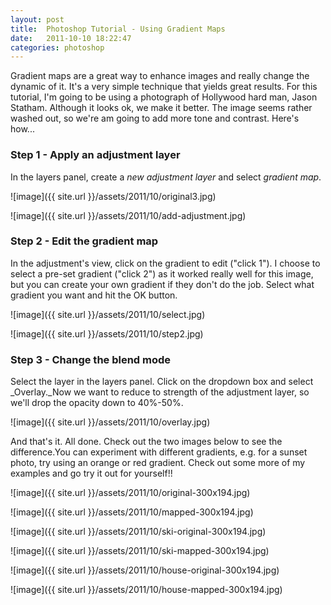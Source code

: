 ```yaml
---
layout: post
title:  Photoshop Tutorial - Using Gradient Maps
date:   2011-10-10 18:22:47
categories: photoshop
---
```


Gradient maps are a great way to enhance images and really change the dynamic of it. It's a very simple technique that yields great results. For this tutorial, I'm going to be using a photograph of Hollywood hard man, Jason Statham. Although it looks ok, we make it better. The image seems rather washed out, so we're am going to add more tone and contrast. Here's how...

### Step 1 - Apply an adjustment layer
In the layers panel, create a _new adjustment layer_ and select _gradient map_.

![image]({{ site.url }}/assets/2011/10/original3.jpg)

![image]({{ site.url }}/assets/2011/10/add-adjustment.jpg)

### Step 2 - Edit the gradient map
In the adjustment's view, click on the gradient to edit ("click 1"). I choose to select a pre-set gradient ("click 2") as it worked really well for this image, but you can create your own gradient if they don't do the job. Select what gradient you want and hit the OK button.

![image]({{ site.url }}/assets/2011/10/select.jpg)

![image]({{ site.url }}/assets/2011/10/step2.jpg)

### Step 3 - Change the blend mode
Select the layer in the layers panel. Click on the dropdown box and select _Overlay._Now we want to reduce to strength of the adjustment layer, so we'll drop the opacity down to 40%-50%.

![image]({{ site.url }}/assets/2011/10/overlay.jpg)

And that's it. All done. Check out the two images below to see the difference.You can experiment with different gradients, e.g. for a sunset photo, try using an orange or red gradient. Check out some more of my examples and go try it out for yourself!!

![image]({{ site.url }}/assets/2011/10/original-300x194.jpg)

![image]({{ site.url }}/assets/2011/10/mapped-300x194.jpg)

![image]({{ site.url }}/assets/2011/10/ski-original-300x194.jpg)

![image]({{ site.url }}/assets/2011/10/ski-mapped-300x194.jpg)

![image]({{ site.url }}/assets/2011/10/house-original-300x194.jpg)

![image]({{ site.url }}/assets/2011/10/house-mapped-300x194.jpg)
